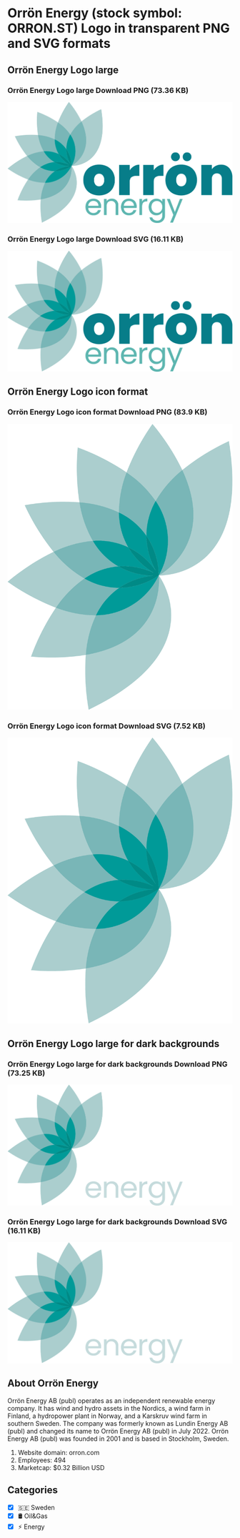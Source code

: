 # Orrön Energy (stock symbol: ORRON.ST) Logo in transparent PNG and SVG formats

## Orrön Energy Logo large

### Orrön Energy Logo large Download PNG (73.36 KB)

![Orrön Energy Logo large Download PNG (73.36 KB)](/img/orig/ORRON.ST_BIG-7486f88b.png)

### Orrön Energy Logo large Download SVG (16.11 KB)

![Orrön Energy Logo large Download SVG (16.11 KB)](/img/orig/ORRON.ST_BIG-19b1734a.svg)

## Orrön Energy Logo icon format

### Orrön Energy Logo icon format Download PNG (83.9 KB)

![Orrön Energy Logo icon format Download PNG (83.9 KB)](/img/orig/ORRON.ST-5ff5f160.png)

### Orrön Energy Logo icon format Download SVG (7.52 KB)

![Orrön Energy Logo icon format Download SVG (7.52 KB)](/img/orig/ORRON.ST-07238ba0.svg)

## Orrön Energy Logo large for dark backgrounds

### Orrön Energy Logo large for dark backgrounds Download PNG (73.25 KB)

![Orrön Energy Logo large for dark backgrounds Download PNG (73.25 KB)](/img/orig/ORRON.ST_BIG.D-c1164888.png)

### Orrön Energy Logo large for dark backgrounds Download SVG (16.11 KB)

![Orrön Energy Logo large for dark backgrounds Download SVG (16.11 KB)](/img/orig/ORRON.ST_BIG.D-2a84f49a.svg)

## About Orrön Energy

Orrön Energy AB (publ) operates as an independent renewable energy company. It has wind and hydro assets in the Nordics, a wind farm in Finland, a hydropower plant in Norway, and a Karskruv wind farm in southern Sweden. The company was formerly known as Lundin Energy AB (publ) and changed its name to Orrön Energy AB (publ) in July 2022. Orrön Energy AB (publ) was founded in 2001 and is based in Stockholm, Sweden.

1. Website domain: orron.com
2. Employees: 494
3. Marketcap: $0.32 Billion USD


## Categories
- [x] 🇸🇪 Sweden
- [x] 🛢 Oil&Gas
- [x] ⚡ Energy
